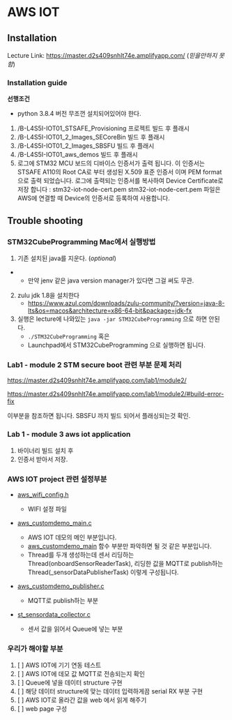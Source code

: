 # AWS IOT

## Installation

Lecture Link: https://master.d2s409snhlt74e.amplifyapp.com/  (<i>믿을만하지 못함</i>)

### Installation guide

**선행조건**

* python 3.8.4 버전 무조껀 설치되어있어야 한다.

1. /B-L4S5I-IOT01_STSAFE_Provisioning 프로젝트 빌드 후 플래시
2. /B-L4S5I-IOT01_2_Images_SECoreBin 빌드 후 플래시
3. /B-L4S5I-IOT01_2_Images_SBSFU 빌드 후 플래시
4. /B-L4S5I-IOT01_aws_demos 빌드 후 플래시
5. 로그에 STM32 MCU 보드의 디바이스 인증서가 출력 됩니다.
이 인증서는 STSAFE A110의 Root CA로 부터 생성된 X.509 표준 인증서 이며 PEM format으로 출력 되었습니다.
로그에 출력되는 인증서를 복사하여 Device Certificate로 저장 합니다 : stm32-iot-node-cert.pem
stm32-iot-node-cert.pem 파일은 AWS에 연결할 때 Device의 인증서로 등록하여 사용합니다.


## Trouble shooting

### STM32CubeProgramming Mac에서 실행방법

1. 기존 설치된 java를 지운다. (<i>optional</i>)
  *  *  만약 jenv 같은 java version manager가 있다면 그걸 써도 무관.
2. zulu jdk 1.8을 설치한다
   * https://www.azul.com/downloads/zulu-community/?version=java-8-lts&os=macos&architecture=x86-64-bit&package=jdk-fx
3. 실행은 lecture에 나와있는 ```java -jar STM32CubeProgramming``` 으로 하면 안된다.
   * ```./STM32CubeProgramming``` 혹은
   * Launchpad에서 STM32CubeProgramming 으로 실행하면 됩니다.
   
### Lab1 - module 2 STM secure boot 관련 부분 문제 처리

https://master.d2s409snhlt74e.amplifyapp.com/lab1/module2/

https://master.d2s409snhlt74e.amplifyapp.com/lab1/module2/#build-error-fix

이부분을 참조하면 됩니다. SBSFU 까지 빌드 되어서 플래싱되는것 확인.


### Lab 1 - module 3 aws iot application

1. 바이너리 빌드 설치 후
2. 인증서 받아서 저장.

### AWS IOT project 관련 설정부분

* [aws_wifi_config.h](https://github.com/jaydenchoe/SabAI/blob/main/aws_iot/STM32CubeExpansion_Cloud_AWS_V2.0.0/Projects/B-L4S5I-IOT01A/Applications/Cloud/aws_demos/config_files/aws_wifi_config.h)
  * WIFI 설정 파일


* [aws_customdemo_main.c](https://github.com/jaydenchoe/SabAI/blob/main/aws_iot/STM32CubeExpansion_Cloud_AWS_V2.0.0/Projects/B-L4S5I-IOT01A/Applications/Cloud/aws_demos/Src/aws_customdemo_main.c)
  * AWS IOT 데모의 메인 부분입니다.
  * [aws_customdemo_main](https://github.com/jaydenchoe/SabAI/blob/daa75e09d48e921298ab7970bf5439b6b133a350/aws_iot/STM32CubeExpansion_Cloud_AWS_V2.0.0/Projects/B-L4S5I-IOT01A/Applications/Cloud/aws_demos/Src/aws_customdemo_main.c#L66) 함수 부분만 파악하면 될 것 같은 부분입니다.
  * Thread를 두개 생성하는데 센서 리딩하는 Thread(onboardSensorReaderTask), 리딩한 값을 MQTT로 publish하는 Thread(_sensorDataPublisherTask) 이렇게 구성됩니다.

* [aws_customdemo_publisher.c](https://github.com/jaydenchoe/SabAI/blob/main/aws_iot/STM32CubeExpansion_Cloud_AWS_V2.0.0/Projects/B-L4S5I-IOT01A/Applications/Cloud/aws_demos/Src/aws_customdemo_publisher.c)
  * MQTT로 publish하는 부분

* [st_sensordata_collector.c](https://github.com/jaydenchoe/SabAI/blob/main/aws_iot/STM32CubeExpansion_Cloud_AWS_V2.0.0/Projects/B-L4S5I-IOT01A/Applications/Cloud/aws_demos/Src/st_sensordata_collector.c)
  * 센서 값을 읽어서 Queue에 넣는 부분
  
  
### 우리가 해야할 부분

1. [ ] AWS IOT에 기기 연동 테스트
2. [ ] AWS IOT에 데모 값 MQTT로 전송되는지 확인
3. [ ] Queue에 넣을 데이터 structure 구현
4. [ ] 해당 데이터 structure에 맞는 데이터 입력하게끔 serial RX 부분 구현
5. [ ] AWS IOT로 올라간 값을 web 에서 읽게 해주기
6. [ ] web page 구성
